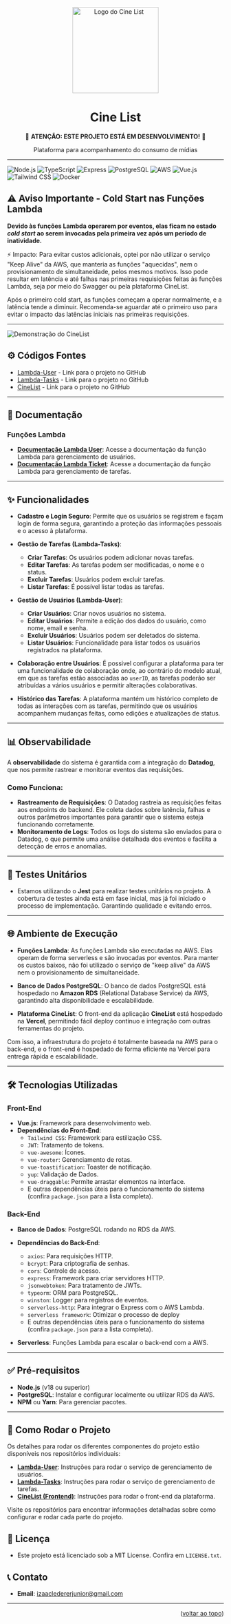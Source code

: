 <div align="center">
  <a name="readme-top"></a>

  <img src="./logo.svg" alt="Logo do Cine List" width="200" height="200">

  <h1>Cine List</h1>

🚧 **ATENÇÃO: ESTE PROJETO ESTÁ EM DESENVOLVIMENTO!** 🚧

  <p>
     Plataforma para acompanhamento do consumo de mídias
  </p>

</div>

---

<p align="center">
  <!-- Status da CI/CD (link) - Em validação... -->

  <!-- Tecnologias -->

![Node.js](https://img.shields.io/badge/Node.js-18.x-green?logo=node.js)
![TypeScript](https://img.shields.io/badge/TypeScript-5.x-blue?logo=typescript)
![Express](https://img.shields.io/badge/Express-5.x-lightgrey?logo=express)
![PostgreSQL](https://img.shields.io/badge/PostgreSQL-14.x-blue?logo=postgresql)
![AWS](https://img.shields.io/badge/AWS-lambda-orange?logo=aws)
![Vue.js](https://img.shields.io/badge/Vue.js-3.x-brightgreen?logo=vue.js)
![Tailwind CSS](https://img.shields.io/badge/Tailwind%20CSS-3.x-blue?logo=tailwindcss)
![Docker](https://img.shields.io/badge/Docker-blue?logo=docker)

</p>

## ⚠️ **Aviso Importante - Cold Start nas Funções Lambda**

**Devido às funções Lambda operarem por eventos, elas ficam no estado _cold start_ ao serem invocadas pela primeira vez após um período de inatividade.**

⚡ Impacto: Para evitar custos adicionais, optei por não utilizar o serviço "Keep Alive" da AWS, que manteria as funções "aquecidas", nem o provisionamento de simultaneidade, pelos mesmos motivos. Isso pode resultar em latência e até falhas nas primeiras requisições feitas às funções Lambda, seja por meio do Swagger ou pela plataforma CineList.

Após o primeiro cold start, as funções começam a operar normalmente, e a latência tende a diminuir. Recomenda-se aguardar até o primeiro uso para evitar o impacto das latências iniciais nas primeiras requisições.

---

<p align="center">

![Demonstração do CineList](./cinelist.gif)

</p>

## ⚙️ Códigos Fontes

- [Lambda-User](#) - Link para o projeto no GitHub
- [Lambda-Tasks](#) - Link para o projeto no GitHub
- [CineList](https://github.com/izaacledererjunior/cine) - Link para o projeto no GitHub

---

## 📄 Documentação

### Funções Lambda

- **[Documentação Lambda User](https://5pyye0j398.execute-api.us-east-2.amazonaws.com/dev/api-docs/)**: Acesse a documentação da função Lambda para gerenciamento de usuários.
- **[Documentação Lambda Ticket](https://0m77hwa15l.execute-api.us-east-2.amazonaws.com/dev/api-docs/)**: Acesse a documentação da função Lambda para gerenciamento de tarefas.


---

## ✨ Funcionalidades

- **Cadastro e Login Seguro**: Permite que os usuários se registrem e façam login de forma segura, garantindo a proteção das informações pessoais e o acesso à plataforma.

- **Gestão de Tarefas (Lambda-Tasks)**:
  - **Criar Tarefas**: Os usuários podem adicionar novas tarefas.
  - **Editar Tarefas**: As tarefas podem ser modificadas, o nome e o status.
  - **Excluir Tarefas**: Usuários podem excluir tarefas.
  - **Listar Tarefas**: É possível listar todas as tarefas.
- **Gestão de Usuários (Lambda-User)**:

  - **Criar Usuários**: Criar novos usuários no sistema.
  - **Editar Usuários**: Permite a edição dos dados do usuário, como nome, email e senha.
  - **Excluir Usuários**: Usuários podem ser deletados do sistema.
  - **Listar Usuários**: Funcionalidade para listar todos os usuários registrados na plataforma.

- **Colaboração entre Usuários**: É possivel configurar a plataforma para ter uma funcionalidade de colaboração onde, ao contrário do modelo atual, em que as tarefas estão associadas ao `userID`, as tarefas poderão ser atribuídas a vários usuários e permitir alterações colaborativas.

- **Histórico das Tarefas**: A plataforma mantém um histórico completo de todas as interações com as tarefas, permitindo que os usuários acompanhem mudanças feitas, como edições e atualizações de status.

---


## 📊 Observabilidade

A **observabilidade** do sistema é garantida com a integração do **Datadog**, que nos permite rastrear e monitorar eventos das requisições.

### Como Funciona:

- **Rastreamento de Requisições**: O Datadog rastreia as requisições feitas aos endpoints do backend. Ele coleta dados sobre latência, falhas e outros parâmetros importantes para garantir que o sistema esteja funcionando corretamente.
- **Monitoramento de Logs**: Todos os logs do sistema são enviados para o Datadog, o que permite uma análise detalhada dos eventos e facilita a detecção de erros e anomalias.

---

## 🧪 Testes Unitários

- Estamos utilizando o **Jest** para realizar testes unitários no projeto. A cobertura de testes ainda está em fase inicial, mas já foi iniciado o processo de implementação. Garantindo qualidade e evitando erros. 

---

## 🌐 Ambiente de Execução

- **Funções Lambda**: As funções Lambda são executadas na AWS. Elas operam de forma serverless e são invocadas por eventos. Para manter os custos baixos, não foi utilizado o serviço de "keep alive" da AWS nem o provisionamento de simultaneidade.
- **Banco de Dados PostgreSQL**: O banco de dados PostgreSQL está hospedado no **Amazon RDS** (Relational Database Service) da AWS, garantindo alta disponibilidade e escalabilidade.

- **Plataforma CineList**: O front-end da aplicação **CineList** está hospedado na **Vercel**, permitindo fácil deploy contínuo e integração com outras ferramentas do projeto.

Com isso, a infraestrutura do projeto é totalmente baseada na AWS para o back-end, e o front-end é hospedado de forma eficiente na Vercel para entrega rápida e escalabilidade.

---

## 🛠️ Tecnologias Utilizadas

### Front-End

- **Vue.js**: Framework para desenvolvimento web.
- **Dependências do Front-End**:
  - `Tailwind CSS`: Framework para estilização CSS.
  - `JWT`: Tratamento de tokens.
  - `vue-awesome`: Ícones.
  - `vue-router`: Gerenciamento de rotas.
  - `vue-toastification`: Toaster de notificação.
  - `yup`: Validação de Dados.
  - `vue-draggable`: Permite arrastar elementos na interface.
  - E outras dependências úteis para o funcionamento do sistema (confira `package.json` para a lista completa).

### Back-End

- **Banco de Dados**: PostgreSQL rodando no RDS da AWS.
- **Dependências do Back-End**:

  - `axios`: Para requisições HTTP.
  - `bcrypt`: Para criptografia de senhas.
  - `cors`: Controle de acesso.
  - `express`: Framework para criar servidores HTTP.
  - `jsonwebtoken`: Para tratamento de JWTs.
  - `typeorm`: ORM para PostgreSQL.
  - `winston`: Logger para registros de eventos.
  - `serverless-http`: Para integrar o Express com o AWS Lambda.
  - `serverless framework`: Otimizar o processo de deploy
  - E outras dependências úteis para o funcionamento do sistema (confira `package.json` para a lista completa).

- **Serverless**: Funções Lambda para escalar o back-end com a AWS.

---

## ✅ Pré-requisitos

- **Node.js** (v18 ou superior)
- **PostgreSQL**: Instalar e configurar localmente ou utilizar RDS da AWS.
- **NPM** ou **Yarn**: Para gerenciar pacotes.

---

## 🚀 Como Rodar o Projeto

Os detalhes para rodar os diferentes componentes do projeto estão disponíveis nos repositórios individuais:

- **[Lambda-User](#)**: Instruções para rodar o serviço de gerenciamento de usuários.
- **[Lambda-Tasks](#)**: Instruções para rodar o serviço de gerenciamento de tarefas.
- **[CineList (Frontend)](https://github.com/usuário/cinelist)**: Instruções para rodar o front-end da plataforma.

Visite os repositórios para encontrar informações detalhadas sobre como configurar e rodar cada parte do projeto.

## 📜 Licença

- Este projeto está licenciado sob a MIT License. Confira em `LICENSE.txt`.

## 📞 Contato

- **Email**: izaacledererjunior@gmail.com

---

<p align="right">(<a href="#readme-top">voltar ao topo</a>)</p>
